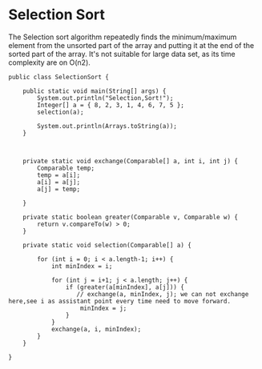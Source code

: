 # Selection Sort	
	
The Selection sort algorithm repeatedly finds the minimum/maximum element from the unsorted part of the array and putting it at the end of the sorted part of the array. 	It's not suitable for large data set,
as its time complexity are on O(n2).
	
	public class SelectionSort {
	
	    public static void main(String[] args) {
	        System.out.println("Selection,Sort!");
	        Integer[] a = { 8, 2, 3, 1, 4, 6, 7, 5 };
	        selection(a);
	
	        System.out.println(Arrays.toString(a));
	    }
	
	 
	
	    private static void exchange(Comparable[] a, int i, int j) {
	        Comparable temp;
	        temp = a[i];
	        a[i] = a[j];
	        a[j] = temp;
	
	    }
	
	    private static boolean greater(Comparable v, Comparable w) {
	        return v.compareTo(w) > 0;
	    }
	
	    private static void selection(Comparable[] a) {
	
	        for (int i = 0; i < a.length-1; i++) {
	            int minIndex = i;
	
	            for (int j = i+1; j < a.length; j++) {
	                if (greater(a[minIndex], a[j])) {
	                   // exchange(a, minIndex, j); we can not exchange here,see i as assistant point every time need to move forward.
	                    minIndex = j;
	                }
	            }
	            exchange(a, i, minIndex);
	        }
	    }
	
	}